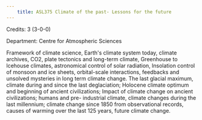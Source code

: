 ```yaml
---
    title: ASL375 Climate of the past- Lessons for the future
---
```

Credits: 3 (3-0-0)

Department: Centre for Atmospheric Sciences

Framework of climate science, Earth's climate system today, climate archives, CO2, plate tectonics and long-term climate, Greenhouse to lcehouse climates, astronomical control of solar radiation, lnsolation control of monsoon and ice sheets, orbital-scale interactions, feedbacks and unsolved mysteries in long term climate change. The last glacial maximum, climate during and since the last deglaciation; Holocene climate optimum and beginning of ancient civilizations; Impact of climate change on ancient civilizations; humans and pre- industrial climate, climate changes during the last millennium; climate change since 1850 from observational records, causes of warming over the last 125 years, future climate change.